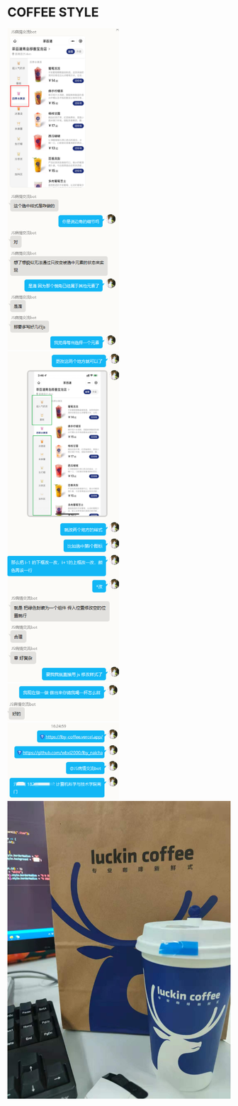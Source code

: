 # COFFEE STYLE

<img src="./1.png" style="width: 50%">

<img src="./2.png" style="width: 50%">

<img src="./3.png" style="width: 50%">

<img src="./4.png" style="width: 50%">

<img src="./5.jpg" style="width: 100%">